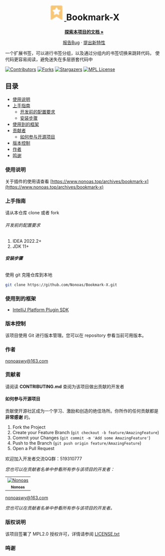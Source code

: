 <h1 align="center">
  <a href="https://github.com/Nonoas/Bookmark-X">
    <img src=".github/readme/img/logo.svg" alt="Logo" width="50" height="50">
  </a>
  Bookmark-X
</h1>

<p align="center">
  <a href="https://github.com/Nonoas/Bookmark-X"><strong>探索本项目的文档 »</strong></a>
</p>

<p align="center">
  <a href="https://github.com/Nonoas/Bookmark-X/issues">报告Bug</a>
    ·
    <a href="https://github.com/Nonoas/Bookmark-X/issues">提出新特性</a>
</p>


一个扩展书签，可以进行书签分组，以及通过分组内的书签切换来跳转代码， 使代码更容易阅读，避免迷失在多层嵌套代码中

[![Contributors][contributors-shield]][contributors-url]
[![Forks][forks-shield]][forks-url]
[![Stargazers][stars-shield]][stars-url]
[![MPL License][license-shield]][license-url]

## 目录
- [使用说明](#使用说明)
- [上手指南](#上手指南)
    - [开发前的配置要求](#开发前的配置要求)
    - [安装步骤](#安装步骤)
- [使用到的框架](#使用到的框架)
- [贡献者](#贡献者)
    - [如何参与开源项目](#如何参与开源项目)
- [版本控制](#版本控制)
- [作者](#作者)
- [鸣谢](#鸣谢)

### 使用说明

关于插件的使用请查看 
[https://www.nonoas.top/archives/bookmark-x](https://www.nonoas.top/archives/bookmark-x)

### 上手指南

请从本仓库 clone 或者 fork

###### 开发前的配置要求

1. IDEA 2022.2+
2. JDK 11+

###### **安装步骤**

使用 git 克隆仓库到本地

```sh
git clone https://github.com/Nonoas/Bookmark-X.git
```

### 使用到的框架
- [IntelliJ Platform Plugin SDK](https://plugins.jetbrains.com/docs/intellij/welcome.html)

### 版本控制

该项目使用 Git 进行版本管理。您可以在 repository 参看当前可用版本。

### 作者

nonoaswy@163.com

### 贡献者

请阅读 **CONTRIBUTING.md** 查阅为该项目做出贡献的开发者


#### 如何参与开源项目

贡献使开源社区成为一个学习、激励和创造的绝佳场所。你所作的任何贡献都是 **非常感谢** 的。

1. Fork the Project
2. Create your Feature Branch (`git checkout -b feature/AmazingFeature`)
3. Commit your Changes (`git commit -m 'Add some AmazingFeature'`)
4. Push to the Branch (`git push origin feature/AmazingFeature`)
5. Open a Pull Request

欢迎加入开发者交流QQ群：519310777

*您也可以在贡献者名单中参看所有参与该项目的开发者：*

<!-- readme: collaborators,contributors -start -->
<table>
<tr>
    <td align="center">
        <a href="https://github.com/Nonoas">
            <img src="https://avatars.githubusercontent.com/u/54799528?v=4" width="100;" alt="Nonoas"/>
            <br />
            <sub><b>Nonoas</b></sub>
        </a>
    </td></tr>
</table>
<!-- readme: collaborators,contributors -end -->

nonoaswy@163.com

*您也可以在贡献者名单中参看所有参与该项目的开发者。*

### 版权说明

该项目签署了 MPL2.0 授权许可，详情请参阅 [LICENSE.txt](https://www.mozilla.org/en-US/MPL/2.0/)

### 鸣谢

<!-- links -->

[your-project-path]:Nonoas/Bookmark-X

[contributors-shield]: https://img.shields.io/github/contributors/Nonoas/Bookmark-X.svg?style=flat-square

[contributors-url]: https://github.com/Nonoas/Bookmark-X/graphs/contributors

[forks-shield]: https://img.shields.io/github/forks/Nonoas/Bookmark-X.svg?style=flat-square

[forks-url]: https://github.com/Nonoas/Bookmark-X/forks?include=active

[stars-shield]: https://img.shields.io/github/stars/Nonoas/Bookmark-X.svg?style=flat-square

[stars-url]: https://github.com/Nonoas/Bookmark-X/stargazers

[license-shield]: https://img.shields.io/github/license/Nonoas/Bookmark-X.svg?style=flat-square

[license-url]: https://github.com/Nonoas/Bookmark-X/blob/master/LICENSE



